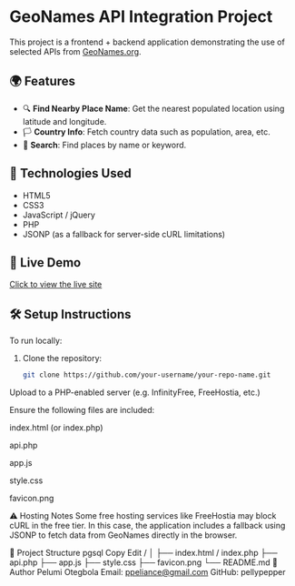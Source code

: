 # GeoNames API Integration Project

This project is a frontend + backend application demonstrating the use of selected APIs from [GeoNames.org](http://www.geonames.org/).

## 🌍 Features

- 🔍 **Find Nearby Place Name**: Get the nearest populated location using latitude and longitude.
- 🏳️ **Country Info**: Fetch country data such as population, area, etc.
- 📌 **Search**: Find places by name or keyword.

## 🧰 Technologies Used

- HTML5
- CSS3
- JavaScript / jQuery
- PHP
- JSONP (as a fallback for server-side cURL limitations)

## 🚀 Live Demo

[Click to view the live site](http://ppeliance.space)

## 🛠️ Setup Instructions

To run locally:

1. Clone the repository:
   ```bash
   git clone https://github.com/your-username/your-repo-name.git
Upload to a PHP-enabled server (e.g. InfinityFree, FreeHostia, etc.)

Ensure the following files are included:

index.html (or index.php)

api.php

app.js

style.css

favicon.png

⚠️ Hosting Notes
Some free hosting services like FreeHostia may block cURL in the free tier. In this case, the application includes a fallback using JSONP to fetch data from GeoNames directly in the browser.

📂 Project Structure
pgsql
Copy
Edit
/
│
├── index.html / index.php
├── api.php
├── app.js
├── style.css
├── favicon.png
└── README.md
👤 Author
Pelumi Otegbola
Email: ppeliance@gmail.com
GitHub: pellypepper
